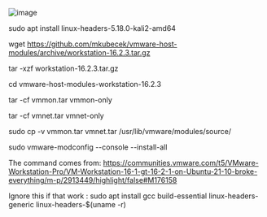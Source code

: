 ![image](https://user-images.githubusercontent.com/42563981/175800808-bbae7bc6-401d-4543-90e9-5184fd4df129.png)

sudo apt install linux-headers-5.18.0-kali2-amd64

wget https://github.com/mkubecek/vmware-host-modules/archive/workstation-16.2.3.tar.gz

tar -xzf workstation-16.2.3.tar.gz

cd vmware-host-modules-workstation-16.2.3

tar -cf vmmon.tar vmmon-only

tar -cf vmnet.tar vmnet-only

sudo cp -v vmmon.tar vmnet.tar /usr/lib/vmware/modules/source/

sudo vmware-modconfig --console --install-all

The command comes from:
https://communities.vmware.com/t5/VMware-Workstation-Pro/VM-Workstation-16-1-gt-16-2-1-on-Ubuntu-21-10-broke-everything/m-p/2913449/highlight/false#M176158


Ignore this if that work :
sudo apt install gcc build-essential linux-headers-generic linux-headers-$(uname -r)
